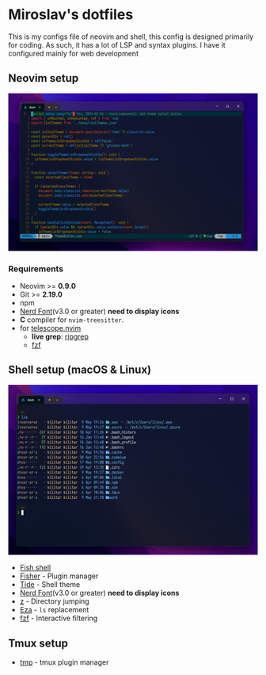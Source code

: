 # Miroslav's dotfiles

This is my configs file of neovim and shell, this config is designed primarily for coding. As such, it has a lot of LSP and syntax plugins. I have it configured mainly for web development

## Neovim setup

![nvim screenshot](./images/screenshot-neovim.png)

### Requirements

- Neovim >= **0.9.0**
- Git >= **2.19.0**
- npm
- [Nerd Font](https://www.nerdfonts.com/)(v3.0 or greater) **need to display icons**
- **C** compiler for `nvim-treesitter`.
- for [telescope.nvim](https://github.com/nvim-telescope/telescope.nvim)
  - **live grep**: [ripgrep](https://github.com/BurntSushi/ripgrep)
  - [fzf](https://github.com/PatrickF1/fzf.fish)

## Shell setup (macOS & Linux)

![shell screenshot](./images/screenshot-shell.png)

- [Fish shell](https://fishshell.com/)
- [Fisher](https://github.com/jorgebucaran/fisher) - Plugin manager
- [Tide](https://github.com/IlanCosman/tide) - Shell theme
- [Nerd Font](https://www.nerdfonts.com/)(v3.0 or greater) **need to display icons**
- [z](https://github.com/rupa/z) - Directory jumping
- [Eza](https://github.com/eza-community/eza) - `ls` replacement
- [fzf](https://github.com/PatrickF1/fzf.fish) - Interactive filtering

## Tmux setup

- [tmp](https://github.com/tmux-plugins/tpm) - tmux plugin manager
